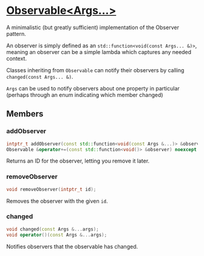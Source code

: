 # [Observable<Args...>](Observable.hpp)

A minimalistic (but greatly sufficient) implementation of the Observer pattern.

An observer is simply defined as an `std::function<void(const Args... &)>`, meaning an observer can be a simple lambda which captures any needed context.

Classes inheriting from `Observable` can notify their observers by calling `changed(const Args... &)`.

`Args` can be used to notify observers about one property in particular (perhaps through an enum indicating which member changed)

## Members

### addObserver
```cpp
intptr_t addObserver(const std::function<void(const Args &...)> &observer);
Observable &operator+=(const std::function<void()> &observer) noexcept { addObserver(observer); return *this; }
```
Returns an ID for the observer, letting you remove it later.

### removeObserver
```cpp
void removeObserver(intptr_t id);
```
Removes the observer with the given `id`.

### changed
```cpp
void changed(const Args &...args);
void operator()(const Args &...args);
```
Notifies observers that the observable has changed.
